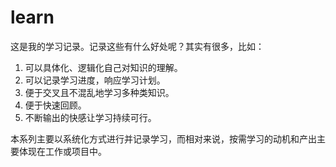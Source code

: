 # learn

这是我的学习记录。记录这些有什么好处呢？其实有很多，比如：

1. 可以具体化、逻辑化自己对知识的理解。
2. 可以记录学习进度，响应学习计划。
3. 便于交叉且不混乱地学习多种类知识。
4. 便于快速回顾。
5. 不断输出的快感让学习持续可行。

本系列主要以系统化方式进行并记录学习，而相对来说，按需学习的动机和产出主要体现在工作或项目中。
